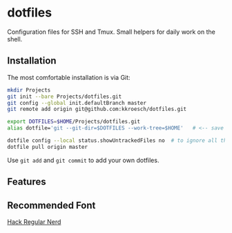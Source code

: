 # dotfiles
Configuration files for SSH and Tmux. Small helpers for daily work on the shell.

## Installation

The most comfortable installation is via Git:

```bash
mkdir Projects
git init --bare Projects/dotfiles.git
git config --global init.defaultBranch master
git remote add origin git@github.com:kkroesch/dotfiles.git

export DOTFILES=$HOME/Projects/dotfiles.git
alias dotfile='git --git-dir=$DOTFILES --work-tree=$HOME'   # <-- save this in .alias!

dotfile config --local status.showUntrackedFiles no  # to ignore all the other stuff in $HOME
dotfile pull origin master
```

Use `git add` and `git commit` to add your own dotfiles.

## Features



## Recommended Font

[Hack Regular Nerd](https://github.com/ryanoasis/nerd-fonts/blob/master/patched-fonts/Hack/Regular/complete/Hack%20Regular%20Nerd%20Font%20Complete.ttf)
